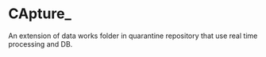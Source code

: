 # CApture_
An extension of data works folder in quarantine repository that use real time processing and DB.

